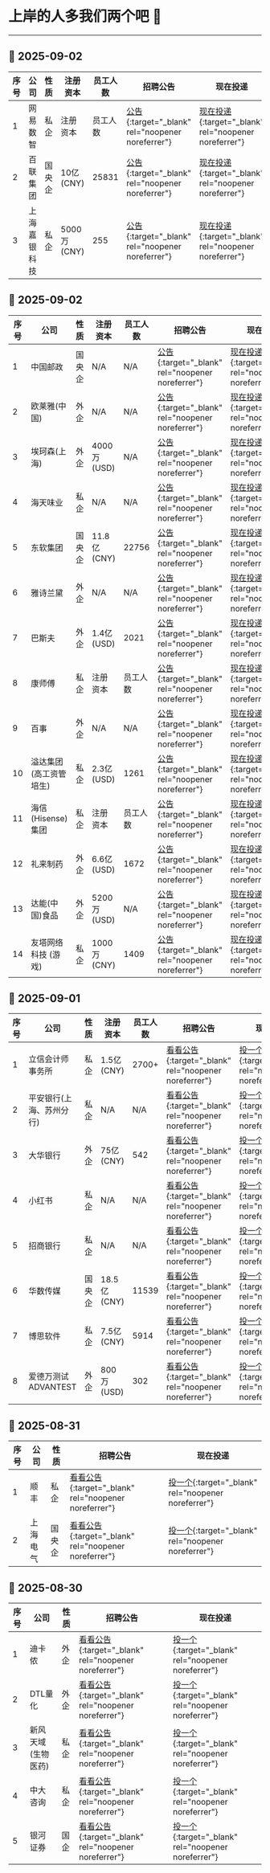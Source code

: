 # 上岸的人多我们两个吧 💼

---

## 📅 2025-09-02

| 序号 | 公司 | 性质 | 注册资本 | 员工人数 | 招聘公告 | 现在投递 |
|------|------|------|----------|----------|----------|----------|
| 1 | 网易数智 | 私企 | 注册资本 | 员工人数 | [公告](https://mp.weixin.qq.com/s/oIl2mlj5hoXnwb8wgbjMpg){:target="_blank" rel="noopener noreferrer"} | [现在投递](https://campus.163.com/app/job/position?id=67&sessionid=){:target="_blank" rel="noopener noreferrer"} |
| 2 | 百联集团 | 国央企 | 10亿 (CNY) | 25831 | [公告](https://mp.weixin.qq.com/s/kZ0lLN6aVWzavgr3M5rM4A){:target="_blank" rel="noopener noreferrer"} | [现在投递](https://campus.51job.com/bljt2026/p2.html){:target="_blank" rel="noopener noreferrer"} |
| 3 | 上海嘉银科技 | 私企 | 5000万 (CNY) | 255 | [公告](https://mp.weixin.qq.com/s/JKEfhu8HlakUhVNWu18bJQ){:target="_blank" rel="noopener noreferrer"} | [现在投递](https://jiayinfintech.zhiye.com/campus/jobs?LocId=%5B%7B%22id%22%3A%223100%22%2C%22label%22%3A%22%E4%B8%8A%E6%B5%B7%E5%B8%82%22%7D%5D&memory=%7B%22LocId%22%3A%5B%223100%22%5D%7D&silence=1){:target="_blank" rel="noopener noreferrer"} |


## 📅 2025-09-02

| 序号 | 公司 | 性质 | 注册资本 | 员工人数 | 招聘公告 | 现在投递 |
|------|------|------|----------|----------|----------|----------|
| 1 | 中国邮政 | 国央企 | N/A | N/A | [公告](https://mp.weixin.qq.com/s/PF4RR3UMJlRaUgjwLLsj0w){:target="_blank" rel="noopener noreferrer"} | [现在投递](https://chinapost2026.zhaopin.com/job/index.html){:target="_blank" rel="noopener noreferrer"} |
| 2 | 欧莱雅(中国) | 外企 | N/A | N/A | [公告](https://mp.weixin.qq.com/s/3D7_CE0yX4fQMwCB0cr1IA){:target="_blank" rel="noopener noreferrer"} | [现在投递](https://u.hrtps.com/r/cLO59ndeN){:target="_blank" rel="noopener noreferrer"} |
| 3 | 埃珂森(上海) | 外企 | 4000万 (USD) | N/A | [公告](https://mp.weixin.qq.com/s/SbC-vi3feSX-XDDKzTKaWQ){:target="_blank" rel="noopener noreferrer"} | [现在投递](https://xyzp.51job.com/IXM2026/){:target="_blank" rel="noopener noreferrer"} |
| 4 | 海天味业 | 私企 | N/A | N/A | [公告](https://mp.weixin.qq.com/s/sSBqLfd0FOrfisk2AJCPiQ){:target="_blank" rel="noopener noreferrer"} | [现在投递](https://wecruit.hotjob.cn/SU6322dfb70dcad46a862da4c5/pb/school.html){:target="_blank" rel="noopener noreferrer"} |
| 5 | 东软集团 | 国央企 | 11.8亿 (CNY) | 22756 | [公告](https://mp.weixin.qq.com/s/B_uBbA0_TfJ_1JGDi1PXAw){:target="_blank" rel="noopener noreferrer"} | [现在投递](https://neusoft-campus.zhiye.com/campus/jobs){:target="_blank" rel="noopener noreferrer"} |
| 6 | 雅诗兰黛 | 外企 | N/A | N/A | [公告](https://mp.weixin.qq.com/s/pmEqSfidMvNnvRzLaQvnbw){:target="_blank" rel="noopener noreferrer"} | [现在投递](https://campus.51job.com/elccampus/about.html){:target="_blank" rel="noopener noreferrer"} |
| 7 | 巴斯夫 | 外企 | 1.4亿 (USD) | 2021 | [公告](https://mp.weixin.qq.com/s/2B-dFfrxygtUGJz99LR-nA){:target="_blank" rel="noopener noreferrer"} | [现在投递](https://www.basf.com/cn/zh/careers/graduates/grow-program){:target="_blank" rel="noopener noreferrer"} |
| 8 | 康师傅 | 私企 | 注册资本 | 员工人数 | [公告](https://mp.weixin.qq.com/s/HG7RNdx5ggBrouBcnPXUcw){:target="_blank" rel="noopener noreferrer"} | [现在投递](https://campus.51job.com/ksf/){:target="_blank" rel="noopener noreferrer"} |
| 9 | 百事 | 外企 | N/A | N/A | [公告](https://mp.weixin.qq.com/s/ovuVrRojsFEA2BSZsG72iA){:target="_blank" rel="noopener noreferrer"} | [现在投递](https://xyz.51job.com/consumer/pc/home/index?ctmid=8908663){:target="_blank" rel="noopener noreferrer"} |
| 10 | 溢达集团 (高工资管培生) | 私企 | 2.3亿 (USD) | 1261 | [公告](https://mp.weixin.qq.com/s/Jndq-CKg7Tu-_iZe-6PfeQ){:target="_blank" rel="noopener noreferrer"} | [现在投递](https://app.mokahr.com/campus-recruitment/esquel/144976?sessionid=#/){:target="_blank" rel="noopener noreferrer"} |
| 11 | 海信(Hisense)集团 | 私企 | 注册资本 | 员工人数 | [公告](https://mp.weixin.qq.com/s/p77pSMgDvRru3u4vVIxDMg){:target="_blank" rel="noopener noreferrer"} | [现在投递](https://jobs.hisense.com/Campus/jobs?memory=%7B%7D&amp;silence=1){:target="_blank" rel="noopener noreferrer"} |
| 12 | 礼来制药 | 外企 | 6.6亿 (USD) | 1672 | [公告](https://mp.weixin.qq.com/s/Lc40ofigiUZeAn1teePWRw){:target="_blank" rel="noopener noreferrer"} | [现在投递](https://careersite.tupu360.com/lilly/home/index/#/index){:target="_blank" rel="noopener noreferrer"} |
| 13 | 达能(中国)食品 | 外企 | 5200万 (USD) | N/A | [公告](https://mp.weixin.qq.com/s/Wi55K5WlXMJX1GnTakCXcQ){:target="_blank" rel="noopener noreferrer"} | [现在投递](https://careersite.danone.com.cn/zh_CN/careers/Campus/index.html){:target="_blank" rel="noopener noreferrer"} |
| 14 | 友塔网络科技 (游戏) | 私企 | 1000万 (CNY) | 1409 | [公告](https://mp.weixin.qq.com/s/Yz5iMZvPKdwL6yp55L1Qmw){:target="_blank" rel="noopener noreferrer"} | [现在投递](https://www.yotta-hr.com/zh/job?sessionid=){:target="_blank" rel="noopener noreferrer"} |

## 📅 2025-09-01

| 序号 | 公司 | 性质 | 注册资本 | 员工人数 | 招聘公告 | 现在投递 |
|------|------|------|----------|----------|----------|----------|
| 1 | 立信会计师事务所 | 私企 | 1.5亿(CNY) | 2700+ | [看看公告](https://mp.weixin.qq.com/s/rPFYOG6XaE6xSDaCsB-2iA){:target="_blank" rel="noopener noreferrer"} | [投一个](https://bdochina.zhiye.com/campus/jobs){:target="_blank" rel="noopener noreferrer"} |
| 2 | 平安银行(上海、苏州分行) | 私企 | N/A | N/A | [看看公告](https://mp.weixin.qq.com/s/mAc_0Ko2VxM9Yl-CNWzjkQ){:target="_blank" rel="noopener noreferrer"} | [投一个](https://campus.pingan.com/pab/freshGraduates){:target="_blank" rel="noopener noreferrer"} |
| 3 | 大华银行 | 外企 | 75亿(CNY) | 542 | [看看公告](https://mp.weixin.qq.com/s/EVzwup_CgC6KJi2Sj8VhnA){:target="_blank" rel="noopener noreferrer"} | [投一个](https://uob.zhaopin.com/){:target="_blank" rel="noopener noreferrer"} |
| 4 | 小红书 | 私企 | N/A | N/A | [看看公告](https://mp.weixin.qq.com/s/TUHcSn3znCofoD1kCwJ_Vg){:target="_blank" rel="noopener noreferrer"} | [投一个](https://job.xiaohongshu.com/campus){:target="_blank" rel="noopener noreferrer"} |
| 5 | 招商银行 | 私企 | N/A | N/A | [看看公告](https://mp.weixin.qq.com/s/Nl0a-8B_xp5-jGAGfWJS4w){:target="_blank" rel="noopener noreferrer"} | [投一个](https://cmb-recruitment-mobile.paas.cmbchina.com/recommendList?qrCodeId=70C33C73-91ED-4F06-911E-1406A27744AA){:target="_blank" rel="noopener noreferrer"} |
| 6 | 华数传媒 | 国央企 | 18.5亿 (CNY) | 11539 | [看看公告](https://mp.weixin.qq.com/s/vNeDRgIG-dFluhuGDUHYOA){:target="_blank" rel="noopener noreferrer"} | [投一个](https://wecruit.hotjob.cn/SU62d26fa80dcad42fc9958ed9/pb/school.html){:target="_blank" rel="noopener noreferrer"} |
| 7 | 博思软件 | 私企 | 7.5亿 (CNY) | 5914 | [看看公告](https://mp.weixin.qq.com/s/_tFAS0_VhBFvmxVvHtA6cg){:target="_blank" rel="noopener noreferrer"} | [投一个](https://app.mokahr.com/campus-recruitment/bosssoft/68370#/jobs){:target="_blank" rel="noopener noreferrer"} |
| 8 | 爱德万测试 ADVANTEST | 外企 | 800万 (USD) | 302 | [看看公告](https://mp.weixin.qq.com/s/LbeK4Yk5Hic9Vv9NpjlG6A){:target="_blank" rel="noopener noreferrer"} | [投一个](https://app.mokahr.com/campus-recruitment/advantest/144999?locale=zh-CN#/){:target="_blank" rel="noopener noreferrer"} |




## 📅 2025-08-31

| 序号 | 公司 | 性质 | 招聘公告 | 现在投递 |
|------|------|------|----------|----------|
| 1 | 顺丰 | 私企 | [看看公告](https://mp.weixin.qq.com/s/vpUBxS4OcY3Hxai7g_pzOA){:target="_blank" rel="noopener noreferrer"} | [投一个](https://campus.sf-express.com/#/positionList){:target="_blank" rel="noopener noreferrer"} |
| 2 | 上海电气 | 国央企 | [看看公告](https://sec.hotjob.cn/){:target="_blank" rel="noopener noreferrer"} | [投一个](https://sec.hotjob.cn/){:target="_blank" rel="noopener noreferrer"} |

## 📅 2025-08-30

| 序号 | 公司 | 性质 | 招聘公告 | 现在投递 |
|------|------|------|----------|----------|
| 1 | 迪卡侬 | 外企 | [看看公告](https://mp.weixin.qq.com/s/Q1AbtYbqiNFoSzfY7r4z0g){:target="_blank" rel="noopener noreferrer"} | [投一个](https://wecruit.hotjob.cn/SU64631fe6bef57c0907f133c4/pb/school.html?projectCode=0&showProjectBanner=true){:target="_blank" rel="noopener noreferrer"} |
| 2 | DTL量化 | 外企 | [看看公告](https://mp.weixin.qq.com/s/jbm_k736z58FJwhrQYHu5A){:target="_blank" rel="noopener noreferrer"} | [投一个](https://www.dytechlab.com/dtlweb/campaign/){:target="_blank" rel="noopener noreferrer"} |
| 3 | 新风天域(生物医药) | 私企 | [看看公告](https://mp.weixin.qq.com/s/bBItsA78rspldV647pQlbg){:target="_blank" rel="noopener noreferrer"} | [投一个](https://new-frontier.hotjob.cn/){:target="_blank" rel="noopener noreferrer"} |
| 4 | 中大咨询 | 私企 | [看看公告](https://mp.weixin.qq.com/s/bBItsA78rspldV647pQlbg){:target="_blank" rel="noopener noreferrer"} | [投一个](https://www.mpgroup.cn/careers_31.html){:target="_blank" rel="noopener noreferrer"} |
| 5 | 银河证券 | 国企 | [看看公告](https://mp.weixin.qq.com/s/NGIsyuX8faWRGgSSduUXPQ){:target="_blank" rel="noopener noreferrer"} | [投一个](https://xyzqhotjob.zhiye.com/home){:target="_blank" rel="noopener noreferrer"} |

